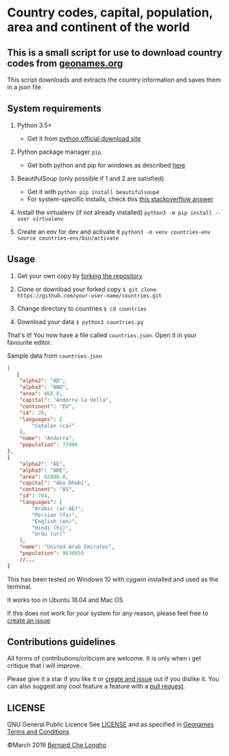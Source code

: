 # Country codes, capital, population, area and continent of the world

## This is a small script for use to download country codes from [geonames.org](https://www.geonames.org/countries/)

This script downloads and extracts the country information and saves them in a json file

## System requirements
1. Python 3.5+
    - Get it from [python official download site](https://www.python.org/downloads/)
2. Python package manager `pip`. 
    - Get both python and pip for windows as described [here](https://github.com/BurntSushi/nfldb/wiki/Python-&-pip-Windows-installation#pip-install)

3. BeautifulSoup (only possible if 1 and 2 are satisfied)
    - Get it with `python pip install beautifulsoup4`
    - For system-specific installs, check this [this stackoverflow answer](https://stackoverflow.com/questions/19957194/install-beautiful-soup-using-pip?answertab=votes#tab-top)

4. Install the virtualenv (if not already installed)
`python3 -m pip install --user virtualenv`

5. Create an env for dev and activate it
`python3 -m venv countries-env source countries-env/bin/activate`


## Usage
1. Get your own copy by [forking the repository](https://github.com/blongho/countries/fork)
2. Clone or download your forked copy ```$ git clone https://github.com/your-user-name/countries.git ```
3. Change directory to countries ```$ cd countries ```

4. Download your data
```$ python3 countries.py```

That's it! You now have a file called `countries.json`. Open it in your favourite editor.

Sample data from `countries.json`
```json 
[
   {
    "alpha2": "AD",
    "alpha3": "AND",
    "area": 468.0,
    "capital": "Andorra la Vella",
    "continent": "EU",
    "id": 20,
    "languages": [
        "Catalan (ca)"
    ],
    "name": "Andorra",
    "population": 77006
},
{
    "alpha2": "AE",
    "alpha3": "ARE",
    "area": 82880.0,
    "capital": "Abu Dhabi",
    "continent": "AS",
    "id": 784,
    "languages": [
        "Arabic (ar-AE)",
        "Persian (fa)",
        "English (en)",
        "Hindi (hi)",
        "Urdu (ur)"
    ],
    "name": "United Arab Emirates",
    "population": 9630959
    //...
]
```

This has been tested on Windows 10 with cygwin installed and used as the terminal.

It works too in Ubuntu 18.04 and Mac OS

If this does not work for your system for any reason, please feel free to [create an issue](https://github.com/blongho/countries/issues) 


## Contributions guidelines
All forms of contributions/criticism are welcome. It is only when i get critique that i will improve. 

Please give it a star if you like it or [create and issue](https://github.com/blongho/countries/issues) out if you dislike it. You can also suggest any cool feature a feature with a [pull request](https://github.com/blongho/countries/pulls).


## LICENSE
GNU General Public Licence 
See [LICENSE](LICENSE) and as specified in [Geonames Terms and Conditions](https://www.geonames.org/export/)

&copy;March 2019 [Bernard Che Longho](mailto:blongho02@gmail.com)
